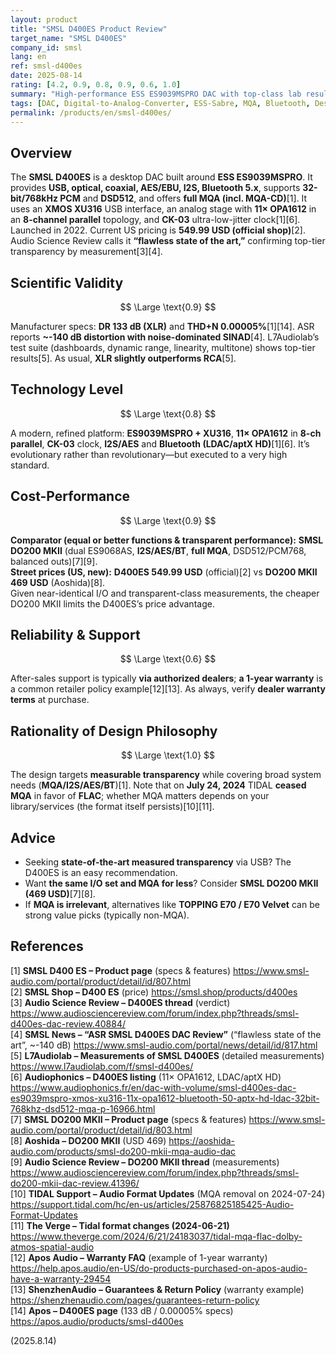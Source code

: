 ```yaml
---
layout: product
title: "SMSL D400ES Product Review"
target_name: "SMSL D400ES"
company_id: smsl
lang: en
ref: smsl-d400es
date: 2025-08-14
rating: [4.2, 0.9, 0.8, 0.9, 0.6, 1.0]
summary: "High-performance ESS ES9039MSPRO DAC with top-class lab results and rich I/O (I2S/AES, full MQA). US price 549.99 USD; against the similarly full-featured DO200 MKII (469 USD) its price advantage is modest."
tags: [DAC, Digital-to-Analog-Converter, ESS-Sabre, MQA, Bluetooth, Desktop-Audio]
permalink: /products/en/smsl-d400es/
---
```


## Overview

The **SMSL D400ES** is a desktop DAC built around **ESS ES9039MSPRO**. It provides **USB, optical, coaxial, AES/EBU, I2S, Bluetooth 5.x**, supports **32-bit/768kHz PCM** and **DSD512**, and offers **full MQA (incl. MQA-CD)**[1]. It uses an **XMOS XU316** USB interface, an analog stage with **11× OPA1612** in an **8-channel parallel** topology, and **CK-03** ultra-low-jitter clock[1][6]. Launched in 2022. Current US pricing is **549.99 USD (official shop)**[2]. Audio Science Review calls it **“flawless state of the art,”** confirming top-tier transparency by measurement[3][4].

## Scientific Validity

$$ \Large \text{0.9} $$

Manufacturer specs: **DR 133 dB (XLR)** and **THD+N 0.00005%**[1][14]. ASR reports **~-140 dB distortion with noise-dominated SINAD**[4]. L7Audiolab’s test suite (dashboards, dynamic range, linearity, multitone) shows top-tier results[5]. As usual, **XLR slightly outperforms RCA**[5].

## Technology Level

$$ \Large \text{0.8} $$

A modern, refined platform: **ES9039MSPRO + XU316**, **11× OPA1612** in **8-ch parallel**, **CK-03** clock, **I2S/AES** and **Bluetooth (LDAC/aptX HD)**[1][6]. It’s evolutionary rather than revolutionary—but executed to a very high standard.

## Cost-Performance

$$ \Large \text{0.9} $$

**Comparator (equal or better functions & transparent performance):** **SMSL DO200 MKII** (dual ES9068AS, **I2S/AES/BT**, **full MQA**, DSD512/PCM768, balanced outs)[7][9].  
**Street prices (US, new):** **D400ES 549.99 USD** (official)[2] vs **DO200 MKII 469 USD** (Aoshida)[8].  
Given near-identical I/O and transparent-class measurements, the cheaper DO200 MKII limits the D400ES’s price advantage.

## Reliability & Support

$$ \Large \text{0.6} $$

After-sales support is typically **via authorized dealers**; **a 1-year warranty** is a common retailer policy example[12][13]. As always, verify **dealer warranty terms** at purchase.

## Rationality of Design Philosophy

$$ \Large \text{1.0} $$

The design targets **measurable transparency** while covering broad system needs (**MQA/I2S/AES/BT**)[1]. Note that on **July 24, 2024** TIDAL **ceased MQA** in favor of **FLAC**; whether MQA matters depends on your library/services (the format itself persists)[10][11].

## Advice

- Seeking **state-of-the-art measured transparency** via USB? The D400ES is an easy recommendation.  
- Want **the same I/O set and MQA for less**? Consider **SMSL DO200 MKII (469 USD)**[7][8].  
- If **MQA is irrelevant**, alternatives like **TOPPING E70 / E70 Velvet** can be strong value picks (typically non-MQA).

## References

[1] **SMSL D400 ES – Product page** (specs & features) https://www.smsl-audio.com/portal/product/detail/id/807.html  
[2] **SMSL Shop – D400 ES** (price) https://smsl.shop/products/d400es  
[3] **Audio Science Review – D400ES thread** (verdict) https://www.audiosciencereview.com/forum/index.php?threads/smsl-d400es-dac-review.40884/  
[4] **SMSL News – “ASR SMSL D400ES DAC Review”** (“flawless state of the art”, ~-140 dB) https://www.smsl-audio.com/portal/news/detail/id/817.html  
[5] **L7Audiolab – Measurements of SMSL D400ES** (detailed measurements) https://www.l7audiolab.com/f/smsl-d400es/  
[6] **Audiophonics – D400ES listing** (11× OPA1612, LDAC/aptX HD) https://www.audiophonics.fr/en/dac-with-volume/smsl-d400es-dac-es9039mspro-xmos-xu316-11x-opa1612-bluetooth-50-aptx-hd-ldac-32bit-768khz-dsd512-mqa-p-16966.html  
[7] **SMSL DO200 MKII – Product page** (specs & features) https://www.smsl-audio.com/portal/product/detail/id/803.html  
[8] **Aoshida – DO200 MKII** (USD 469) https://aoshida-audio.com/products/smsl-do200-mkii-mqa-audio-dac  
[9] **Audio Science Review – DO200 MKII thread** (measurements) https://www.audiosciencereview.com/forum/index.php?threads/smsl-do200-mkii-dac-review.41396/  
[10] **TIDAL Support – Audio Format Updates** (MQA removal on 2024-07-24) https://support.tidal.com/hc/en-us/articles/25876825185425-Audio-Format-Updates  
[11] **The Verge – Tidal format changes (2024-06-21)** https://www.theverge.com/2024/6/21/24183037/tidal-mqa-flac-dolby-atmos-spatial-audio  
[12] **Apos Audio – Warranty FAQ** (example of 1-year warranty) https://help.apos.audio/en-US/do-products-purchased-on-apos-audio-have-a-warranty-29454  
[13] **ShenzhenAudio – Guarantees & Return Policy** (warranty example) https://shenzhenaudio.com/pages/guarantees-return-policy  
[14] **Apos – D400ES page** (133 dB / 0.00005% specs) https://apos.audio/products/smsl-d400es

(2025.8.14)

